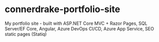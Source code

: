 # connerdrake-portfolio-site
My portfolio site - built with ASP.NET Core MVC + Razor Pages, SQL Server/EF Core, Angular, Azure DevOps CI/CD, Azure App Service, SEO static pages (Statiq)
